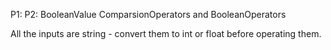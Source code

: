 

P1: 
P2: BooleanValue ComparsionOperators and BooleanOperators

All the inputs are string - convert them to int or float before operating them. 
